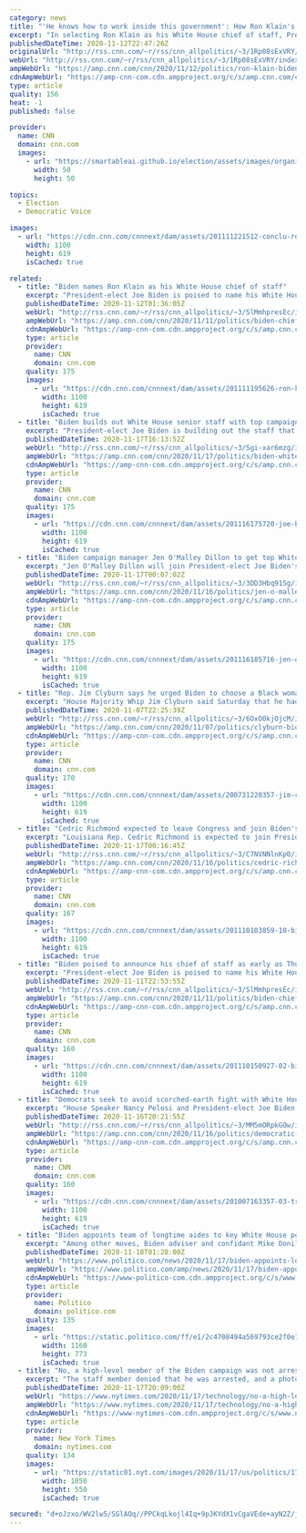 ```yaml
---
category: news
title: "'He knows how to work inside this government': How Ron Klain's experience prepares him to lead Biden's staff"
excerpt: "In selecting Ron Klain as his White House chief of staff, President-elect Joe Biden has tapped a veteran of some of the biggest moments in modern American political history.\n    \n"
publishedDateTime: 2020-11-12T22:47:26Z
originalUrl: "http://rss.cnn.com/~r/rss/cnn_allpolitics/~3/1Rp08sExVRY/index.html"
webUrl: "http://rss.cnn.com/~r/rss/cnn_allpolitics/~3/1Rp08sExVRY/index.html"
ampWebUrl: "https://amp.cnn.com/cnn/2020/11/12/politics/ron-klain-biden-chief-of-staff/index.html"
cdnAmpWebUrl: "https://amp-cnn-com.cdn.ampproject.org/c/s/amp.cnn.com/cnn/2020/11/12/politics/ron-klain-biden-chief-of-staff/index.html"
type: article
quality: 156
heat: -1
published: false

provider:
  name: CNN
  domain: cnn.com
  images:
    - url: "https://smartableai.github.io/election/assets/images/organizations/cnn.com-50x50.jpg"
      width: 50
      height: 50

topics:
  - Election
  - Democratic Voice

images:
  - url: "https://cdn.cnn.com/cnnnext/dam/assets/201111221512-conclu-ron-klain-super-tease.jpg"
    width: 1100
    height: 619
    isCached: true

related:
  - title: "Biden names Ron Klain as his White House chief of staff"
    excerpt: "President-elect Joe Biden is poised to name his White House chief of staff as early as Thursday, with longtime adviser Ron Klain the leading finalist for the post, three people familiar with the matter tell CNN.\n    \n"
    publishedDateTime: 2020-11-12T01:36:05Z
    webUrl: "http://rss.cnn.com/~r/rss/cnn_allpolitics/~3/SlMmhpresEc/index.html"
    ampWebUrl: "https://amp.cnn.com/cnn/2020/11/11/politics/biden-chief-of-staff/index.html"
    cdnAmpWebUrl: "https://amp-cnn-com.cdn.ampproject.org/c/s/amp.cnn.com/cnn/2020/11/11/politics/biden-chief-of-staff/index.html"
    type: article
    provider:
      name: CNN
      domain: cnn.com
    quality: 175
    images:
      - url: "https://cdn.cnn.com/cnnnext/dam/assets/201111195626-ron-klain-200310-super-tease.jpg"
        width: 1100
        height: 619
        isCached: true
  - title: "Biden builds out White House senior staff with top campaign advisers"
    excerpt: "President-elect Joe Biden is building out the staff that will surround him in the White House, announcing Tuesday that he is tapping two long-time advisers for top roles and naming several other veterans of his presidential campaign to senior positions.\n    \n"
    publishedDateTime: 2020-11-17T16:13:52Z
    webUrl: "http://rss.cnn.com/~r/rss/cnn_allpolitics/~3/Sgi-xar6mzg/index.html"
    ampWebUrl: "https://amp.cnn.com/cnn/2020/11/17/politics/biden-white-house-senior-staff/index.html"
    cdnAmpWebUrl: "https://amp-cnn-com.cdn.ampproject.org/c/s/amp.cnn.com/cnn/2020/11/17/politics/biden-white-house-senior-staff/index.html"
    type: article
    provider:
      name: CNN
      domain: cnn.com
    quality: 175
    images:
      - url: "https://cdn.cnn.com/cnnnext/dam/assets/201116175720-joe-biden-1105-file-super-tease.jpg"
        width: 1100
        height: 619
        isCached: true
  - title: "Biden campaign manager Jen O'Malley Dillon to get top White House job"
    excerpt: "Jen O'Malley Dillon will join President-elect Joe Biden's incoming administration as a deputy chief of staff, a source familiar with the matter tells CNN.\n    \n"
    publishedDateTime: 2020-11-17T00:07:02Z
    webUrl: "http://rss.cnn.com/~r/rss/cnn_allpolitics/~3/3DD3Hbq915g/index.html"
    ampWebUrl: "https://amp.cnn.com/cnn/2020/11/16/politics/jen-o-malley-dillon-biden-administration/index.html"
    cdnAmpWebUrl: "https://amp-cnn-com.cdn.ampproject.org/c/s/amp.cnn.com/cnn/2020/11/16/politics/jen-o-malley-dillon-biden-administration/index.html"
    type: article
    provider:
      name: CNN
      domain: cnn.com
    quality: 175
    images:
      - url: "https://cdn.cnn.com/cnnnext/dam/assets/201116185716-jen-omalley-dillon-file-super-tease.jpg"
        width: 1100
        height: 619
        isCached: true
  - title: "Rep. Jim Clyburn says he urged Biden to choose a Black woman as his running mate"
    excerpt: "House Majority Whip Jim Clyburn said Saturday that he had privately urged President-elect Joe Biden to pick a Black woman as his running mate before Biden chose Kamala Harris, America's first female, first Black and first South Asian vice president-elect.\n    \n"
    publishedDateTime: 2020-11-07T22:25:39Z
    webUrl: "http://rss.cnn.com/~r/rss/cnn_allpolitics/~3/6OxO0kjOjcM/index.html"
    ampWebUrl: "https://amp.cnn.com/cnn/2020/11/07/politics/clyburn-biden-black-woman-running-mate-cnntv/index.html"
    cdnAmpWebUrl: "https://amp-cnn-com.cdn.ampproject.org/c/s/amp.cnn.com/cnn/2020/11/07/politics/clyburn-biden-black-woman-running-mate-cnntv/index.html"
    type: article
    provider:
      name: CNN
      domain: cnn.com
    quality: 170
    images:
      - url: "https://cdn.cnn.com/cnnnext/dam/assets/200731220357-jim-clyburn-justice-donald-trump-hate-disrespect-sot-cpt-vpx-00000914-super-tease.jpg"
        width: 1100
        height: 619
        isCached: true
  - title: "Cedric Richmond expected to leave Congress and join Biden's White House in senior role "
    excerpt: "Louisiana Rep. Cedric Richmond is expected to join President-elect Joe Biden's White House staff in a senior role, departing the New Orleans-area House of Representatives seat he has held since 2011, sources familiar with the matter tell CNN.\n    \n"
    publishedDateTime: 2020-11-17T00:16:45Z
    webUrl: "http://rss.cnn.com/~r/rss/cnn_allpolitics/~3/C7NVNNlnKp0/index.html"
    ampWebUrl: "https://amp.cnn.com/cnn/2020/11/16/politics/cedric-richmond-biden-white-house/index.html"
    cdnAmpWebUrl: "https://amp-cnn-com.cdn.ampproject.org/c/s/amp.cnn.com/cnn/2020/11/16/politics/cedric-richmond-biden-white-house/index.html"
    type: article
    provider:
      name: CNN
      domain: cnn.com
    quality: 167
    images:
      - url: "https://cdn.cnn.com/cnnnext/dam/assets/201110103859-10-biden-admin-possibilities-richmond-super-tease.jpg"
        width: 1100
        height: 619
        isCached: true
  - title: "Biden poised to announce his chief of staff as early as Thursday, with Ron Klain the leading finalist"
    excerpt: "President-elect Joe Biden is poised to name his White House chief of staff as early as Thursday, with longtime adviser Ron Klain the leading finalist for the post, three people familiar with the matter tell CNN.\n    \n"
    publishedDateTime: 2020-11-11T22:53:55Z
    webUrl: "http://rss.cnn.com/~r/rss/cnn_allpolitics/~3/SlMmhpresEc/index.html"
    ampWebUrl: "https://amp.cnn.com/cnn/2020/11/11/politics/biden-chief-of-staff/index.html"
    cdnAmpWebUrl: "https://amp-cnn-com.cdn.ampproject.org/c/s/amp.cnn.com/cnn/2020/11/11/politics/biden-chief-of-staff/index.html"
    type: article
    provider:
      name: CNN
      domain: cnn.com
    quality: 160
    images:
      - url: "https://cdn.cnn.com/cnnnext/dam/assets/201110150927-02-biden-1110-super-tease.jpg"
        width: 1100
        height: 619
        isCached: true
  - title: "Democrats seek to avoid scorched-earth fight with White House over transition to Biden administration"
    excerpt: "House Speaker Nancy Pelosi and President-elect Joe Biden's team are arguing that it makes the most strategic sense for now to let public pressure build on President Donald Trump for preventing the transition from officially taking place, rather than using the power of the House Democrats' majority to"
    publishedDateTime: 2020-11-16T20:21:55Z
    webUrl: "http://rss.cnn.com/~r/rss/cnn_allpolitics/~3/MM5mORpkGOw/index.html"
    ampWebUrl: "https://amp.cnn.com/cnn/2020/11/16/politics/democratic-leaders-trump-transition-reaction/index.html"
    cdnAmpWebUrl: "https://amp-cnn-com.cdn.ampproject.org/c/s/amp.cnn.com/cnn/2020/11/16/politics/democratic-leaders-trump-transition-reaction/index.html"
    type: article
    provider:
      name: CNN
      domain: cnn.com
    quality: 160
    images:
      - url: "https://cdn.cnn.com/cnnnext/dam/assets/201007163357-03-trump-pelosi-split-super-tease.jpg"
        width: 1100
        height: 619
        isCached: true
  - title: "Biden appoints team of longtime aides to key White House posts"
    excerpt: "Among other moves, Biden adviser and confidant Mike Donilon will move to the White House as senior adviser to the president."
    publishedDateTime: 2020-11-18T01:28:00Z
    webUrl: "https://www.politico.com/news/2020/11/17/biden-appoints-loyalists-key-white-house-posts-436999"
    ampWebUrl: "https://www.politico.com/amp/news/2020/11/17/biden-appoints-loyalists-key-white-house-posts-436999"
    cdnAmpWebUrl: "https://www-politico-com.cdn.ampproject.org/c/s/www.politico.com/amp/news/2020/11/17/biden-appoints-loyalists-key-white-house-posts-436999"
    type: article
    provider:
      name: Politico
      domain: politico.com
    quality: 135
    images:
      - url: "https://static.politico.com/ff/e1/2c4708494a569793ce2f0e12f142/20201117-cedric-richmond-biden-ap-773.jpg"
        width: 1160
        height: 773
        isCached: true
  - title: "No, a high-level member of the Biden campaign was not arrested in Texas."
    excerpt: "The staff member denied that he was arrested, and a photo purportedly showing his arrest was actually that of the actor Cuba Gooding Jr."
    publishedDateTime: 2020-11-17T20:09:00Z
    webUrl: "https://www.nytimes.com/2020/11/17/technology/no-a-high-level-member-of-the-biden-campaign-was-not-arrested-in-texas.html"
    ampWebUrl: "https://www.nytimes.com/2020/11/17/technology/no-a-high-level-member-of-the-biden-campaign-was-not-arrested-in-texas.amp.html"
    cdnAmpWebUrl: "https://www-nytimes-com.cdn.ampproject.org/c/s/www.nytimes.com/2020/11/17/technology/no-a-high-level-member-of-the-biden-campaign-was-not-arrested-in-texas.amp.html"
    type: article
    provider:
      name: New York Times
      domain: nytimes.com
    quality: 134
    images:
      - url: "https://static01.nyt.com/images/2020/11/17/us/politics/17distortions-brief-biden/17distortions-brief-biden-facebookJumbo.jpg"
        width: 1050
        height: 550
        isCached: true

secured: "d+oJzxo/WV2lw5/SGlAOq//PPCkqLkojl4Iq+9pJKYdX1vCgaVEde+ayN2Z/jxyQV3SgfSCs2JsEHinW8QBFAN5K4g1sRDGh10EKIyAHxp7XDGVoWL7KUy/pvUhop/0Nelu0Zzuw+2IMuPPQFBIrrWBimj8/auGpCb7fxX83vTp+vJwdjpy0t76ChDOyXMVJQU0qdYQYmWHU412PmiqdXEDgFD9pfnFGnTkOnQWzVjXpKA3m65PrbhpOF3QoZArCxgfqqfNLTMVtrCjwdu89eW5RYggNwQZgSoaJJdq/s1mRv/7buhWKDuQeolusfO+6pqEehKippNg7vRjfruV5a1qUntAUgC/jhbg8WkGDqiU=;DAl5cwvNbw/AY8y0yTIyqg=="
---
```


